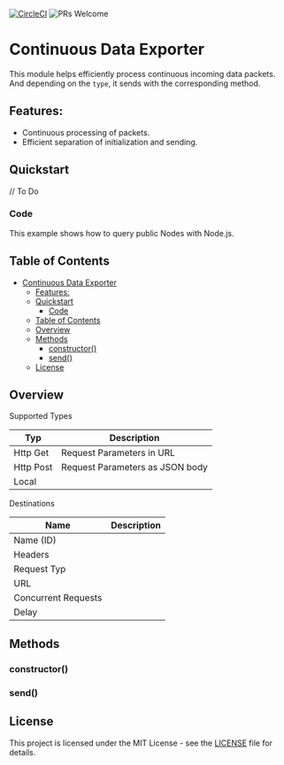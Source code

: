 [![CircleCI](https://img.shields.io/circleci/build/github/a6b8/dataExporter/main)]() ![PRs Welcome](https://img.shields.io/badge/PRs-welcome-brightgreen.svg)

# Continuous Data Exporter
This module helps efficiently process continuous incoming data packets. And depending on the `type`, it sends with the corresponding method.

## Features:
- Continuous processing of packets.
- Efficient separation of initialization and sending.


## Quickstart

// To Do

### Code

This example shows how to query public Nodes with Node.js.

## Table of Contents
- [Continuous Data Exporter](#continuous-data-exporter)
  - [Features:](#features)
  - [Quickstart](#quickstart)
    - [Code](#code)
  - [Table of Contents](#table-of-contents)
  - [Overview](#overview)
  - [Methods](#methods)
    - [constructor()](#constructor)
    - [send()](#send)
  - [License](#license)


## Overview

Supported Types

| Typ    | Description                          |
|--------|--------------------------------------|
| Http Get    | Request Parameters in URL            |
| Http Post   | Request Parameters as JSON body     |
| Local | |


Destinations

| Name       | Description                        |
|------------|------------------------------------|
| Name (ID)  |                                    |
| Headers    |                                    |
| Request Typ|                                    |
| URL ||
| Concurrent Requests | |
| Delay | |



## Methods

### constructor()

### send()


## License

This project is licensed under the MIT License - see the [LICENSE](LICENSE) file for details.